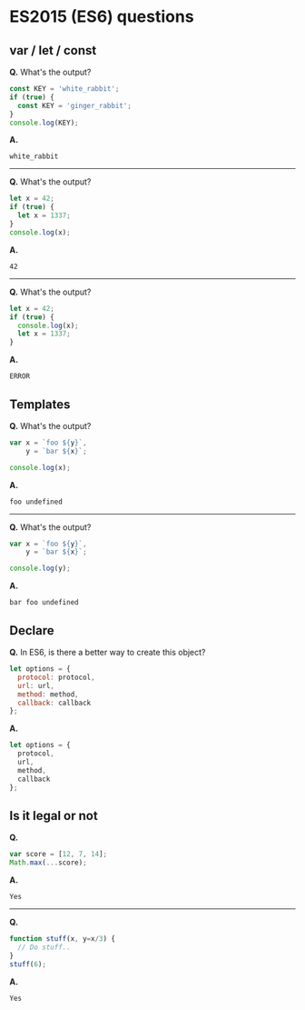 # ES2015 (ES6) questions

## var / let / const

**Q.** What's the output?

```javascript
const KEY = 'white_rabbit';
if (true) {
  const KEY = 'ginger_rabbit';
}
console.log(KEY);
```

**A.**

```
white_rabbit
```

---

**Q.** What's the output?

```javascript
let x = 42;
if (true) {
  let x = 1337;
}
console.log(x);
```

**A.**

```
42
```

---

**Q.** What's the output?

```javascript
let x = 42;
if (true) {
  console.log(x);
  let x = 1337;
}
```

**A.**

```
ERROR
```

## Templates

**Q.** What's the output?

```javascript
var x = `foo ${y}`,
    y = `bar ${x}`;

console.log(x);
```

**A.**

```
foo undefined
```

---

**Q.** What's the output?

```javascript
var x = `foo ${y}`,
    y = `bar ${x}`;

console.log(y);
```

**A.**

```
bar foo undefined
```

## Declare

**Q.** In ES6, is there a better way to create this object?

```javascript
let options = {
  protocol: protocol,
  url: url,
  method: method,
  callback: callback
};
```

**A.**

```javascript
let options = {
  protocol,
  url,
  method,
  callback
};
```

## Is it legal or not

**Q.** 

```javascript
var score = [12, 7, 14];
Math.max(...score);
```

**A.**

```
Yes
```

---

**Q.** 

```javascript
function stuff(x, y=x/3) {
  // Do stuff..
}
stuff(6);
```

**A.**

```
Yes
```
